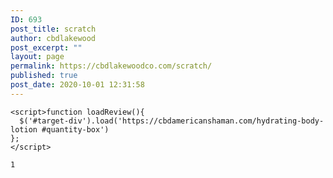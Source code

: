 ```yaml
---
ID: 693
post_title: scratch
author: cbdlakewood
post_excerpt: ""
layout: page
permalink: https://cbdlakewoodco.com/scratch/
published: true
post_date: 2020-10-01 12:31:58
---
```

<!-- wp:code -->
<pre class="wp-block-code"><code>&lt;script>function loadReview(){
  $('#target-div').load('https://cbdamericanshaman.com/hydrating-body-lotion #quantity-box')
};
&lt;/script></code></pre>
<!-- /wp:code -->

<!-- wp:code -->
<pre class="wp-block-code"><code>1</code></pre>
<!-- /wp:code -->